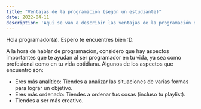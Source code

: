 ```yaml
---
title: "Ventajas de la programación (según un estudiante)"
date: 2022-04-11
description: 'Aquí se van a describir las ventajas de la programación desde la perspectiva de un estudiante de Sistemas'
---
```


Hola programador(a). Espero te encuentres bien :D.

A la hora de hablar de programación, considero que hay aspectos importantes que te ayudan al ser programador en tu vida, ya sea como profesional como en tu vida cotidiana.
Algunos de los aspectos que encuentro son:

- Eres más analítico: Tiendes a analizar las situaciones de varias formas para lograr un objetivo.
- Eres más ordenado: Tiendes a ordenar tus cosas (incluso tu playlist).
- Tiendes a ser más creativo.
